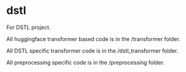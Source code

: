 # dstl
For DSTL project.

All huggingface transformer based code is in the /transformer folder.

All DSTL specific transformer code is in the /dstl_transformer folder.

All preprocessing specific code is in the /preprocessing folder.
